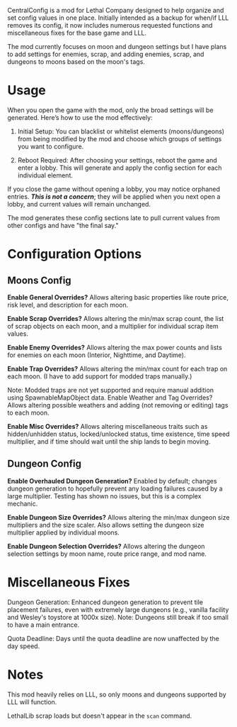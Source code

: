 CentralConfig is a mod for Lethal Company designed to help organize and set config values in one place. Initially intended as a backup for when/if LLL removes its config, it now includes numerous requested functions and miscellaneous fixes for the base game and LLL.

The mod currently focuses on moon and dungeon settings but I have plans to add settings for enemies, scrap, and adding enemies, scrap, and dungeons to moons based on the moon's tags.

# Usage
When you open the game with the mod, only the broad settings will be generated. Here’s how to use the mod effectively:

1. Initial Setup: You can blacklist or whitelist elements (moons/dungeons) from being modified by the mod and choose which groups of settings you want to configure.

2. Reboot Required: After choosing your settings, reboot the game and enter a lobby. This will generate and apply the config section for each individual element.

If you close the game without opening a lobby, you may notice orphaned entries. ***This is not a concern***; they will be applied when you next open a lobby, and current values will remain unchanged.

The mod generates these config sections late to pull current values from other configs and have "the final say."
# Configuration Options
## Moons Config
**Enable General Overrides?**
Allows altering basic properties like route price, risk level, and description for each moon.

**Enable Scrap Overrides?**
Allows altering the min/max scrap count, the list of scrap objects on each moon, and a multiplier for individual scrap item values.

**Enable Enemy Overrides?**
Allows altering the max power counts and lists for enemies on each moon (Interior, Nighttime, and Daytime).

**Enable Trap Overrides?**
Allows altering the min/max count for each trap on each moon. (I have to add support for modded traps manually.)

Note: Modded traps are not yet supported and require manual addition using SpawnableMapObject data.
Enable Weather and Tag Overrides?
Allows altering possible weathers and adding (not removing or editing) tags to each moon.

**Enable Misc Overrides?**
Allows altering miscellaneous traits such as hidden/unhidden status, locked/unlocked status, time existence, time speed multiplier, and if time should wait until the ship lands to begin moving.
## Dungeon Config
**Enable Overhauled Dungeon Generation?**
Enabled by default; changes dungeon generation to hopefully prevent any loading failures caused by a large multiplier. Testing has shown no issues, but this is a complex mechanic.

**Enable Dungeon Size Overrides?**
Allows altering the min/max dungeon size multipliers and the size scaler. Also allows setting the dungeon size multiplier applied by individual moons.

**Enable Dungeon Selection Overrides?**
Allows altering the dungeon selection settings by moon name, route price range, and mod name.
# Miscellaneous Fixes
Dungeon Generation: Enhanced dungeon generation to prevent tile placement failures, even with extremely large dungeons (e.g., vanilla facility and Wesley's toystore at 1000x size).
Note: Dungeons still break if too small to have a main entrance.

Quota Deadline: Days until the quota deadline are now unaffected by the day speed.
# Notes
This mod heavily relies on LLL, so only moons and dungeons supported by LLL will function.

LethalLib scrap loads but doesn't appear in the `scan` command.
